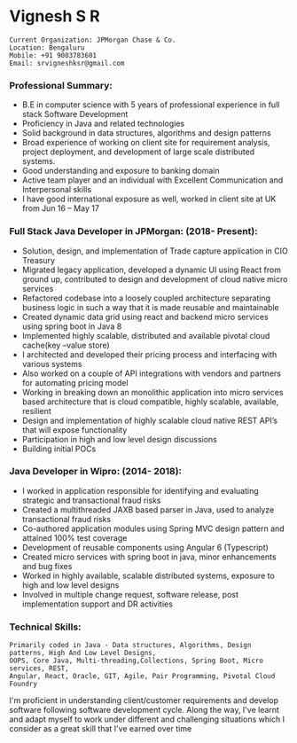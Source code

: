# Vignesh S R
```
Current Organization: JPMorgan Chase & Co.
Location: Bengaluru
Mobile: +91 9003783601
Email: srvigneshksr@gmail.com
````

### Professional Summary:
- B.E in computer science with 5 years of professional experience in full stack Software Development
- Proficiency in Java and related technologies
- Solid background in data structures, algorithms and design patterns
- Broad experience of working on client site for requirement analysis, project deployment, and development of large scale distributed systems.
- Good understanding and exposure to banking domain
- Active team player and an individual with Excellent Communication and Interpersonal skills
- I have good international exposure as well, worked in client site at UK from Jun 16 – May 17

### Full Stack Java Developer in JPMorgan: (2018- Present):
- Solution, design, and implementation of Trade capture application in CIO Treasury
- Migrated legacy application, developed a dynamic UI using React from ground up, contributed to design and development of cloud native micro services
- Refactored codebase into a loosely coupled architecture separating business logic in such a way that it is    made reusable and maintainable
- Created dynamic data grid using react and backend micro services using spring boot in Java 8
- Implemented highly scalable, distributed and available pivotal cloud cache(key –value store) 
- I architected and developed their pricing process and interfacing with various systems
- Also worked on a couple of API integrations with vendors and partners for automating pricing model
- Working in breaking down an monolithic application into micro services based architecture that is cloud compatible, highly scalable, available, resilient
- Design and implementation of highly scalable cloud native REST API’s that will expose functionality
- Participation in high and low level design discussions
- Building initial POCs

### Java Developer in Wipro: (2014- 2018): 
- I worked in application responsible for identifying and evaluating strategic and transactional fraud risks
- Created a multithreaded JAXB based parser in Java, used to analyze transactional fraud risks
- Co-authored application modules using Spring MVC design pattern and attained 100% test coverage
- Development of reusable components using Angular 6 (Typescript)
- Created micro services with spring boot in java, minor enhancements and bug fixes
- Worked in highly available, scalable distributed systems, exposure to high and low level designs
- Involved in multiple change request, software release, post implementation support and DR activities

### Technical Skills:
	Primarily coded in Java - Data structures, Algorithms, Design patterns, High And Low Level Designs,
	OOPS, Core Java, Multi-threading,Collections, Spring Boot, Micro services, REST,
	Angular, React, Oracle, GIT, Agile, Pair Programming, Pivotal Cloud Foundry

I'm proficient in understanding client/customer requirements and develop software following software development cycle. 
Along the way, I've learnt and adapt myself to work under different and challenging situations which I consider as a great skill that I've earned over time
